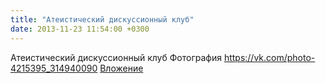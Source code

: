 ```yaml
---
title: "Атеистический дискуссионный клуб"
date: 2013-11-23 11:54:00 +0300
---
```


Атеистический дискуссионный клуб
Фотография
<a class="vk-attach" href="https://vk.com/photo-4215395_314940090">https://vk.com/photo-4215395_314940090</a>
<a class="vk-attach" href="https://vk.com/photo-4215395_314940090">Вложение</a>
